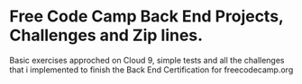# Free Code Camp Back End Projects, Challenges and Zip lines.

Basic exercises approched on Cloud 9, simple tests and all the challenges that i implemented to finish the Back End Certification for freecodecamp.org
